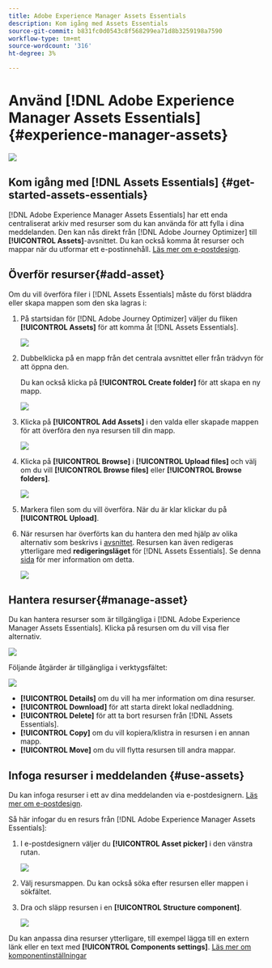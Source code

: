 ```yaml
---
title: Adobe Experience Manager Assets Essentials
description: Kom igång med Assets Essentials
source-git-commit: b831fc0d0543c8f568299ea71d8b3259198a7590
workflow-type: tm+mt
source-wordcount: '316'
ht-degree: 3%

---
```


# Använd [!DNL Adobe Experience Manager Assets Essentials] {#experience-manager-assets}

![](assets/do-not-localize/badge.png)

## Kom igång med [!DNL Assets Essentials] {#get-started-assets-essentials}

[!DNL Adobe Experience Manager Assets Essentials] har ett enda centraliserat arkiv med resurser som du kan använda för att fylla i dina meddelanden. Den kan nås direkt från [!DNL Adobe Journey Optimizer] till **[!UICONTROL Assets]**-avsnittet. Du kan också komma åt resurser och mappar när du utformar ett e-postinnehåll. [Läs mer om e-postdesign](design-emails.md).

## Överför resurser{#add-asset}

Om du vill överföra filer i [!DNL Assets Essentials] måste du först bläddra eller skapa mappen som den ska lagras i:

1. På startsidan för [!DNL Adobe Journey Optimizer] väljer du fliken **[!UICONTROL Assets]** för att komma åt [!DNL Assets Essentials].

   ![](assets/media_library_1.png)

1. Dubbelklicka på en mapp från det centrala avsnittet eller från trädvyn för att öppna den.

   Du kan också klicka på **[!UICONTROL Create folder]** för att skapa en ny mapp.

   ![](assets/media_library_8.png)

1. Klicka på **[!UICONTROL Add Assets]** i den valda eller skapade mappen för att överföra den nya resursen till din mapp.

   ![](assets/media_library_2.png)

1. Klicka på **[!UICONTROL Browse]** i **[!UICONTROL Upload files]** och välj om du vill **[!UICONTROL Browse files]** eller **[!UICONTROL Browse folders]**.

   ![](assets/media_library_3.png)

1. Markera filen som du vill överföra. När du är klar klickar du på **[!UICONTROL Upload]**.

1. När resursen har överförts kan du hantera den med hjälp av olika alternativ som beskrivs i [avsnittet](#manage-asset). Resursen kan även redigeras ytterligare med **redigeringsläget** för [!DNL Assets Essentials]. Se denna [sida](#edit-assets) för mer information om detta.

   ![](assets/media_library_12.png)

## Hantera resurser{#manage-asset}

Du kan hantera resurser som är tillgängliga i [!DNL Adobe Experience Manager Assets Essentials]. Klicka på resursen om du vill visa fler alternativ.

![](assets/media_library_12.png)

Följande åtgärder är tillgängliga i verktygsfältet:

![](assets/media_library_4.png)

* **[!UICONTROL Details]** om du vill ha mer information om dina resurser.
* **[!UICONTROL Download]** för att starta direkt lokal nedladdning.
* **[!UICONTROL Delete]** för att ta bort resursen från  [!DNL Assets Essentials].
* **[!UICONTROL Copy]** om du vill kopiera/klistra in resursen i en annan mapp.
* **[!UICONTROL Move]** om du vill flytta resursen till andra mappar.

## Infoga resurser i meddelanden {#use-assets}

Du kan infoga resurser i ett av dina meddelanden via e-postdesignern. [Läs mer om e-postdesign](design-emails.md).

Så här infogar du en resurs från [!DNL Adobe Experience Manager Assets Essentials]:

1. I e-postdesignern väljer du **[!UICONTROL Asset picker]** i den vänstra rutan.

   ![](assets/media_library_5.png)

1. Välj resursmappen. Du kan också söka efter resursen eller mappen i sökfältet.

1. Dra och släpp resursen i en **[!UICONTROL Structure component]**.

   ![](assets/media_library_6.png)

Du kan anpassa dina resurser ytterligare, till exempel lägga till en extern länk eller en text med **[!UICONTROL Components settings]**. [Läs mer om komponentinställningar](content-components.md)

<!--

## Edit and modify assets {#edit-assets}

Your assets can be edited through the **[!UICONTROL Edit mode]** in [!DNL Assets Essentials]. Through this mode, you can crop, resize and rotate your asset. Click the **[!UICONTROL Edit]** button to access the editing mode of your asset.

![](assets/media_library_10.png)

Following actions are available in the toolbar:

![](assets/media_library_11.png)

* **[!UICONTROL Start crop]** to focus on only the content you want in your asset.
* **[!UICONTROL Rotate left]** to rotate your asset counter-clockwise by 90 degrees.
* **[!UICONTROL Rotate right]** to rotate your asset clockwise by 90 degrees.
* **[!UICONTROL Flip vertically]** to vertically mirror your asset.
* **[!UICONTROL Flip horizontally]** to horizontally mirror your asset.
* **[!UICONTROL Launch map]** to insert an image map. For more on this, refer to the [Add image maps](https://experienceleague.adobe.com/docs/experience-manager-65/assets/using/image-maps.html?lang=en#using) documentation.

## Share assets {#share-assets}

When using the Media library, each asset is saved in folders or sub-folders. You can choose to share your folders and which level of access to assign.

For more information on how to share access to your folders, refer to this page.

-->
